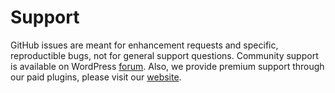 # Support

GitHub issues are meant for enhancement requests and specific, reproductible bugs, not for general support questions.
Community support is available on WordPress [forum](https://wordpress.org/support/plugin/polylang/).
Also, we provide premium support through our paid plugins, please visit our [website](https://polylang.pro/support/).
